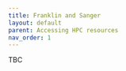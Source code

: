 ```yaml
---
title: Franklin and Sanger
layout: default
parent: Accessing HPC resources
nav_order: 1
---
```


TBC